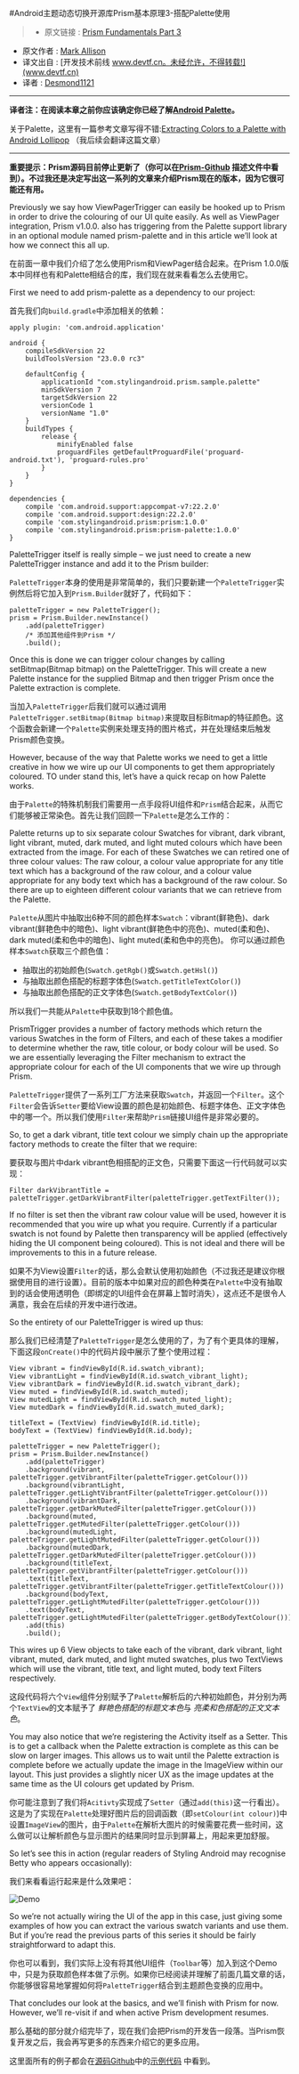 #Android主题动态切换开源库Prism基本原理3-搭配Palette使用

> * 原文链接 : [Prism Fundamentals Part 3](https://blog.stylingandroid.com/prism-fundamentals-part-3/)
* 原文作者 : [Mark Allison](https://blog.stylingandroid.com/)
* 译文出自 : [开发技术前线 www.devtf.cn。未经允许，不得转载!](www.devtf.cn)
* 译者 : [Desmond1121](https://github.com/desmond1121)  

---

**译者注：在阅读本章之前你应该确定你已经了解[Android Palette](https://developer.android.com/reference/android/support/v7/graphics/Palette.html)。**

关于Palette，这里有一篇参考文章写得不错:[Extracting Colors to a Palette with Android Lollipop](https://www.bignerdranch.com/blog/extracting-colors-to-a-palette-with-android-lollipop/) （我后续会翻译这篇文章）

---

**重要提示：Prism源码目前停止更新了（你可以在[Prism-Github](https://github.com/StylingAndroid/Prism) 描述文件中看到）。不过我还是决定写出这一系列的文章来介绍Prism现在的版本，因为它很可能还有用。**

Previously we say how ViewPagerTrigger can easily be hooked up to Prism in order to drive the colouring of our UI quite easily. As well as ViewPager integration, Prism v1.0.0. also has triggering from the Palette support library in an optional module named prism-palette and in this article we’ll look at how we connect this all up.

在前面一章中我们介绍了怎么使用Prism和ViewPager结合起来。在Prism 1.0.0版本中同样也有和Palette相结合的库，我们现在就来看看怎么去使用它。

First we need to add prism-palette as a dependency to our project:

首先我们向`build.gradle`中添加相关的依赖：

	apply plugin: 'com.android.application'

	android {
	    compileSdkVersion 22
	    buildToolsVersion "23.0.0 rc3"
	
	    defaultConfig {
	        applicationId "com.stylingandroid.prism.sample.palette"
	        minSdkVersion 7
	        targetSdkVersion 22
	        versionCode 1
	        versionName "1.0"
	    }
	    buildTypes {
	        release {
	            minifyEnabled false
	            proguardFiles getDefaultProguardFile('proguard-android.txt'), 'proguard-rules.pro'
	        }
	    }
	}
	
	dependencies {
	    compile 'com.android.support:appcompat-v7:22.2.0'
	    compile 'com.android.support:design:22.2.0'
	    compile 'com.stylingandroid.prism:prism:1.0.0'
	    compile 'com.stylingandroid.prism:prism-palette:1.0.0'
	}
	
PaletteTrigger itself is really simple – we just need to create a new PaletteTrigger instance and add it to the Prism builder:

`PaletteTrigger`本身的使用是非常简单的，我们只要新建一个`PaletteTrigger`实例然后将它加入到`Prism.Builder`就好了，代码如下：

	paletteTrigger = new PaletteTrigger();
	prism = Prism.Builder.newInstance()
        .add(paletteTrigger)
        /* 添加其他组件到Prism */
        .build();
		
Once this is done we can trigger colour changes by calling setBitmap(Bitmap bitmap) on the PaletteTrigger. This will create a new Palette instance for the supplied Bitmap and then trigger Prism once the Palette extraction is complete.

当加入`PaletteTrigger`后我们就可以通过调用`PaletteTrigger.setBitmap(Bitmap bitmap)`来提取目标Bitmap的特征颜色。这个函数会新建一个`Palette`实例来处理支持的图片格式，并在处理结束后触发Prism颜色变换。

However, because of the way that Palette works we need to get a little creative in how we wire up our UI components to get them appropriately coloured. TO under stand this, let’s have a quick recap on how Palette works.

由于`Palette`的特殊机制我们需要用一点手段将UI组件和`Prism`结合起来，从而它们能够被正常染色。首先让我们回顾一下`Palette`是怎么工作的：

Palette returns up to six separate colour Swatches for vibrant, dark vibrant, light vibrant, muted, dark muted, and light muted colours which have been extracted from the image. For each of these Swatches we can retired one of three colour values: The raw colour, a colour value appropriate for any title text which has a background of the raw colour, and a colour value appropriate for any body text which has a background of the raw colour. So there are up to eighteen different colour variants that we can retrieve from the Palette.

`Palette`从图片中抽取出6种不同的颜色样本`Swatch`：vibrant(鲜艳色)、dark vibrant(鲜艳色中的暗色)、light vibrant(鲜艳色中的亮色)、muted(柔和色)、dark muted(柔和色中的暗色)、light muted(柔和色中的亮色)。
你可以通过颜色样本`Swatch`获取三个颜色值：

- 抽取出的初始颜色(`Swatch.getRgb()`或`Swatch.getHsl()`)
- 与抽取出颜色搭配的标题字体色(`Swatch.getTitleTextColor()`)
- 与抽取出颜色搭配的正文字体色(`Swatch.getBodyTextColor()`)

所以我们一共能从`Palette`中获取到18个颜色值。

PrismTrigger provides a number of factory methods which return the various Swatches in the form of Filters, and each of these takes a modifier to determine whether the raw, title colour, or body colour will be used. So we are essentially leveraging the Filter mechanism to extract the appropriate colour for each of the UI components that we wire up through Prism.

`PaletteTrigger`提供了一系列工厂方法来获取`Swatch`，并返回一个`Filter`。这个`Filter`会告诉`Setter`要给View设置的颜色是初始颜色、标题字体色、正文字体色中的哪一个。所以我们使用`Filter`来帮助`Prism`链接UI组件是非常必要的。

So, to get a dark vibrant, title text colour we simply chain up the appropriate factory methods to create the filter that we require:

要获取与图片中dark vibrant色相搭配的正文色，只需要下面这一行代码就可以实现：

	Filter darkVibrantTitle = paletteTrigger.getDarkVibrantFilter(paletteTrigger.getTextFilter()); 

If no filter is set then the vibrant raw colour value will be used, however it is recommended that you wire up what you require. Currently if a particular swatch is not found by Palette then transparency will be applied (effectively hiding the UI component being coloured). This is not ideal and there will be improvements to this in a future release.

如果不为View设置`Filter`的话，那么会默认使用初始颜色（不过我还是建议你根据使用目的进行设置）。目前的版本中如果对应的颜色种类在`Palette`中没有抽取到的话会使用透明色（即绑定的UI组件会在屏幕上暂时消失），这点还不是很令人满意，我会在后续的开发中进行改进。

So the entirety of our PaletteTrigger is wired up thus:

那么我们已经清楚了`PaletteTrigger`是怎么使用的了，为了有个更具体的理解，下面这段`onCreate()`中的代码片段中展示了整个使用过程：

	View vibrant = findViewById(R.id.swatch_vibrant);
	View vibrantLight = findViewById(R.id.swatch_vibrant_light);
	View vibrantDark = findViewById(R.id.swatch_vibrant_dark);
	View muted = findViewById(R.id.swatch_muted);
	View mutedLight = findViewById(R.id.swatch_muted_light);
	View mutedDark = findViewById(R.id.swatch_muted_dark);
	
	titleText = (TextView) findViewById(R.id.title);
	bodyText = (TextView) findViewById(R.id.body);

	paletteTrigger = new PaletteTrigger();
	prism = Prism.Builder.newInstance()
	    .add(paletteTrigger)
	    .background(vibrant, paletteTrigger.getVibrantFilter(paletteTrigger.getColour()))
	    .background(vibrantLight, paletteTrigger.getLightVibrantFilter(paletteTrigger.getColour()))
	    .background(vibrantDark, paletteTrigger.getDarkMutedFilter(paletteTrigger.getColour()))
	    .background(muted, paletteTrigger.getMutedFilter(paletteTrigger.getColour()))
	    .background(mutedLight, paletteTrigger.getLightMutedFilter(paletteTrigger.getColour()))
	    .background(mutedDark, paletteTrigger.getDarkMutedFilter(paletteTrigger.getColour()))
	    .background(titleText, paletteTrigger.getVibrantFilter(paletteTrigger.getColour()))
	    .text(titleText, paletteTrigger.getVibrantFilter(paletteTrigger.getTitleTextColour()))
	    .background(bodyText, paletteTrigger.getLightMutedFilter(paletteTrigger.getColour()))
	    .text(bodyText, paletteTrigger.getLightMutedFilter(paletteTrigger.getBodyTextColour()))
	    .add(this)
	    .build();
		
This wires up 6 View objects to take each of the vibrant, dark vibrant, light vibrant, muted, dark muted, and light muted swatches, plus two TextViews which will use the vibrant, title text, and light muted, body text Filters respectively.

这段代码将六个`View`组件分别赋予了`Palette`解析后的六种初始颜色，并分别为两个`TextView`的文本赋予了 *鲜艳色搭配的标题文本色*与 *亮柔和色搭配的正文文本色*。

You may also notice that we’re registering the Activity itself as a Setter. This is to get a callback when the Palette extraction is complete as this can be slow on larger images. This allows us to wait until the Palette extraction is complete before we actually update the image in the ImageView within our layout. This just provides a slightly nicer UX as the image updates at the same time as the UI colours get updated by Prism.

你可能注意到了我们将`Acitivty`实现成了`Setter`（通过`add(this)`这一行看出）。这是为了实现在`Palette`处理好图片后的回调函数（即`setColour(int colour)`)中设置`ImageView`的图片，由于`Palette`在解析大图片的时候需要花费一些时间，这么做可以让解析颜色与显示图片的结果同时显示到屏幕上，用起来更加舒服。

So let’s see this in action (regular readers of Styling Android may recognise Betty who appears occasionally):

我们来看看运行起来是什么效果吧：

![Demo](http://img.blog.csdn.net/20150817155549561)

So we’re not actually wiring the UI of the app in this case, just giving some examples of how you can extract the various swatch variants and use them. But if you’re read the previous parts of this series it should be fairly straightforward to adapt this.

你也可以看到，我们实际上没有将其他UI组件（`Toolbar`等）加入到这个Demo中，只是为获取颜色样本做了示例。如果你已经阅读并理解了前面几篇文章的话，你能够很容易地掌握如何将`PaletteTrigger`结合到主题颜色变换的应用中。

That concludes our look at the basics, and we’ll finish with Prism for now. However, we’ll re-visit if and when active Prism development resumes.

那么基础的部分就介绍完毕了，现在我们会把Prism的开发告一段落。当Prism恢复开发之后，我会再写更多的东西来介绍它的更多应用。

这里面所有的例子都会在[源码Github](https://github.com/StylingAndroid/Prism)中的[示例代码](https://github.com/StylingAndroid/Prism/tree/master/sample-palette) 中看到。

